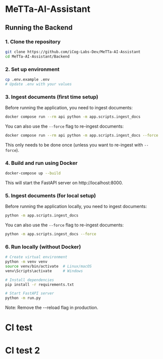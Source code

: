 # MeTTa-AI-Assistant

## Running the Backend

### 1. Clone the repository

```bash
git clone https://github.com/iCog-Labs-Dev/MeTTa-AI-Assistant
cd MeTTa-AI-Assistant/Backend
```

### 2. Set up environment

```bash
cp .env.example .env
# Update .env with your values
```

### 3. Ingest documents (first time setup)

Before running the application, you need to ingest documents:

```bash
docker compose run --rm api python -m app.scripts.ingest_docs
```

You can also use the `--force` flag to re-ingest documents:
```bash
docker compose run --rm api python -m app.scripts.ingest_docs --force
```

This only needs to be done once (unless you want to re-ingest with `--force`).

### 4. Build and run using Docker

```bash
docker-compose up --build
```

This will start the FastAPI server on http://localhost:8000.

### 5. Ingest documents (for local setup)

Before running the application locally, you need to ingest documents:

```bash
python -m app.scripts.ingest_docs
```

You can also use the `--force` flag to re-ingest documents:
```bash
python -m app.scripts.ingest_docs --force
```

### 6. Run locally (without Docker)

```bash
# Create virtual environment
python -m venv venv
source venv/bin/activate  # Linux/macOS
venv\Scripts\activate     # Windows

# Install dependencies
pip install -r requirements.txt

# Start FastAPI server
python -m run.py

```

Note: Remove the --reload flag in production.
# CI test 
# CI test 2

